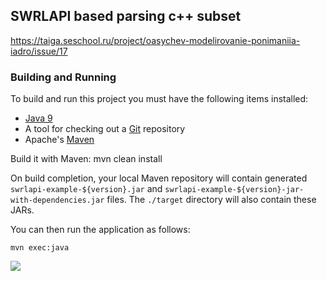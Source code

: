 ## SWRLAPI based parsing c++ subset

https://taiga.seschool.ru/project/oasychev-modelirovanie-ponimaniia-iadro/issue/17

### Building and Running

To build and run this project you must have the following items installed:

+ [Java 9](http://www.oracle.com/technetwork/java/javase/downloads/index.html)
+ A tool for checking out a [Git](http://git-scm.com/) repository
+ Apache's [Maven](http://maven.apache.org/index.html)

Build it with Maven:
    mvn clean install

On build completion, your local Maven repository will contain generated ```swrlapi-example-${version}.jar```
and ```swrlapi-example-${version}-jar-with-dependencies.jar``` files.
The ```./target``` directory will also contain these JARs.

You can then run the application as follows:

    mvn exec:java

![](https://github.com/shadowgorn/ShadowGorn/ontology_cpp_parsing/workflows/Java%20CI%20with%20Maven/badge.svg)
